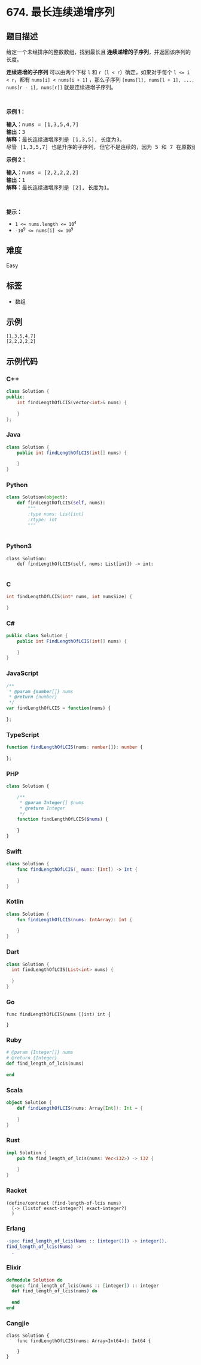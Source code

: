 # 674. 最长连续递增序列

## 题目描述

<p>给定一个未经排序的整数数组，找到最长且<strong> 连续递增的子序列</strong>，并返回该序列的长度。</p>

<p><strong>连续递增的子序列</strong> 可以由两个下标 <code>l</code> 和 <code>r</code>（<code>l < r</code>）确定，如果对于每个 <code>l <= i < r</code>，都有 <code>nums[i] < nums[i + 1]</code> ，那么子序列 <code>[nums[l], nums[l + 1], ..., nums[r - 1], nums[r]]</code> 就是连续递增子序列。</p>

<p> </p>

<p><strong>示例 1：</strong></p>

<pre>
<strong>输入：</strong>nums = [1,3,5,4,7]
<strong>输出：</strong>3
<strong>解释：</strong>最长连续递增序列是 [1,3,5], 长度为3。
尽管 [1,3,5,7] 也是升序的子序列, 但它不是连续的，因为 5 和 7 在原数组里被 4 隔开。 
</pre>

<p><strong>示例 2：</strong></p>

<pre>
<strong>输入：</strong>nums = [2,2,2,2,2]
<strong>输出：</strong>1
<strong>解释：</strong>最长连续递增序列是 [2], 长度为1。
</pre>

<p> </p>

<p><strong>提示：</strong></p>

<ul>
	<li><code>1 <= nums.length <= 10<sup>4</sup></code></li>
	<li><code>-10<sup>9</sup> <= nums[i] <= 10<sup>9</sup></code></li>
</ul>


## 难度

Easy

## 标签

- 数组

## 示例

```
[1,3,5,4,7]
[2,2,2,2,2]
```

## 示例代码

### C++

```cpp
class Solution {
public:
    int findLengthOfLCIS(vector<int>& nums) {
        
    }
};
```

### Java

```java
class Solution {
    public int findLengthOfLCIS(int[] nums) {
        
    }
}
```

### Python

```python
class Solution(object):
    def findLengthOfLCIS(self, nums):
        """
        :type nums: List[int]
        :rtype: int
        """
        
```

### Python3

```python3
class Solution:
    def findLengthOfLCIS(self, nums: List[int]) -> int:
        
```

### C

```c
int findLengthOfLCIS(int* nums, int numsSize) {
    
}
```

### C#

```csharp
public class Solution {
    public int FindLengthOfLCIS(int[] nums) {
        
    }
}
```

### JavaScript

```javascript
/**
 * @param {number[]} nums
 * @return {number}
 */
var findLengthOfLCIS = function(nums) {
    
};
```

### TypeScript

```typescript
function findLengthOfLCIS(nums: number[]): number {
    
};
```

### PHP

```php
class Solution {

    /**
     * @param Integer[] $nums
     * @return Integer
     */
    function findLengthOfLCIS($nums) {
        
    }
}
```

### Swift

```swift
class Solution {
    func findLengthOfLCIS(_ nums: [Int]) -> Int {
        
    }
}
```

### Kotlin

```kotlin
class Solution {
    fun findLengthOfLCIS(nums: IntArray): Int {
        
    }
}
```

### Dart

```dart
class Solution {
  int findLengthOfLCIS(List<int> nums) {
    
  }
}
```

### Go

```golang
func findLengthOfLCIS(nums []int) int {
    
}
```

### Ruby

```ruby
# @param {Integer[]} nums
# @return {Integer}
def find_length_of_lcis(nums)
    
end
```

### Scala

```scala
object Solution {
    def findLengthOfLCIS(nums: Array[Int]): Int = {
        
    }
}
```

### Rust

```rust
impl Solution {
    pub fn find_length_of_lcis(nums: Vec<i32>) -> i32 {
        
    }
}
```

### Racket

```racket
(define/contract (find-length-of-lcis nums)
  (-> (listof exact-integer?) exact-integer?)
  )
```

### Erlang

```erlang
-spec find_length_of_lcis(Nums :: [integer()]) -> integer().
find_length_of_lcis(Nums) ->
  .
```

### Elixir

```elixir
defmodule Solution do
  @spec find_length_of_lcis(nums :: [integer]) :: integer
  def find_length_of_lcis(nums) do
    
  end
end
```

### Cangjie

```cangjie
class Solution {
    func findLengthOfLCIS(nums: Array<Int64>): Int64 {

    }
}
```


